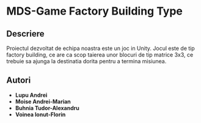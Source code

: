 # MDS-Game Factory Building Type

## Descriere
Proiectul dezvoltat de echipa noastra este un joc in Unity. Jocul este de tip factory building, ce are ca scop taierea unor blocuri de tip matrice 3x3, ce trebuie sa ajunga la destinatia dorita pentru a termina misiunea.

## Autori
- **Lupu Andrei**
- **Moise Andrei-Marian**
- **Buhnia Tudor-Alexandru**
- **Voinea Ionut-Florin**



